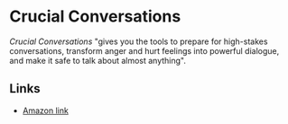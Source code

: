 # Crucial Conversations

_Crucial Conversations_ "gives you the tools to prepare for high-stakes conversations, transform anger and hurt feelings into powerful dialogue, and make it safe to talk about almost anything".

## Links

- [Amazon link](https://www.amazon.com/Crucial-Conversations-Talking-Stakes-Second/dp/0071771328)

